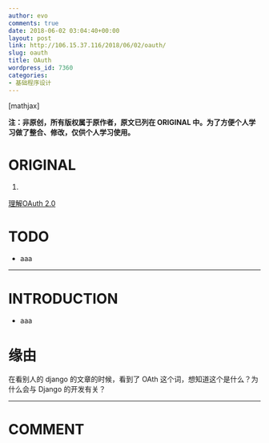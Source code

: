 ```yaml
---
author: evo
comments: true
date: 2018-06-02 03:04:40+00:00
layout: post
link: http://106.15.37.116/2018/06/02/oauth/
slug: oauth
title: OAuth
wordpress_id: 7360
categories:
- 基础程序设计
---
```


<!-- more -->

[mathjax]

**注：非原创，所有版权属于原作者，原文已列在 ORIGINAL 中。为了方便个人学习做了整合、修改，仅供个人学习使用。**


# ORIGINAL





 	
  1. 


[理解OAuth 2.0](http://www.ruanyifeng.com/blog/2014/05/oauth_2_0.html)







# TODO





 	
  * aaa





* * *





# INTRODUCTION





 	
  * aaa




# 缘由


在看别人的 django 的文章的时候，看到了 OAth 这个词，想知道这个是什么？为什么会与 Django 的开发有关？





















* * *





# COMMENT



